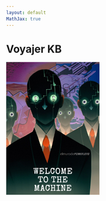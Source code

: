 ```yaml
---
layout: default
MathJax: true
---
```

# Voyajer KB

<img src="./assets/img/welcome.png" height="50%" width="50%"/>

